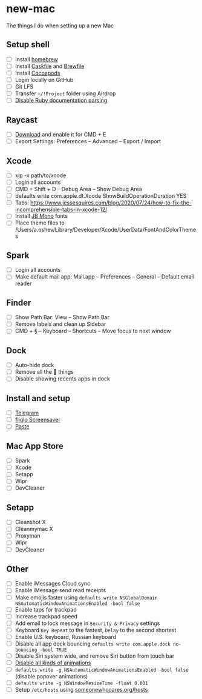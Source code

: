 # new-mac

The things I do when setting up a new Mac

## Setup shell

- [ ] Install [homebrew](https://brew.sh)
- [ ] Install [Caskfile](Caskfile) and [Brewfile](Brewfile)
- [ ] Install [Cocoapods](https://cocoapods.org)
- [ ] Login locally on GitHub
- [ ] Git LFS
- [ ] Transfer `~/!Project` folder using Airdrop
- [ ] [Disable Ruby documentation parsing](http://mts.io/2015/04/19/fix-slow-gem-install/)

## Raycast

- [ ] [Download](https://www.raycast.com) and enable it for CMD + E
- [ ]  Export Settings: Preferences – Advanced – Export / Import

## Xcode

- [ ] xip -x path/to/xcode
- [ ] Login all accounts
- [ ] CMD + Shift + D – Debug Area – Show Debug Area
- [ ] defaults write com.apple.dt.Xcode ShowBuildOperationDuration YES
- [ ] Tabs: https://www.jessesquires.com/blog/2020/07/24/how-to-fix-the-incomprehensible-tabs-in-xcode-12/
- [ ] Install [JB Mono](https://www.jetbrains.com/ru-ru/lp/mono/) fonts
- [ ] Place theme files to /Users/a.oshev/Library/Developer/Xcode/UserData/FontAndColorThemes

## Spark

- [ ] Login all accounts
- [ ] Make default mail app: Mail.app – Preferences – General – Default email reader

## Finder

- [ ] Show Path Bar: View – Show Path Bar
- [ ] Remove labels and clean up Sidebar
- [ ] CMD + § – Keyboard – Shortcuts – Move focus to next window

## Dock

- [ ] Auto-hide dock
- [ ] Remove all the  things
- [ ] Disable showing recents apps in dock

## Install and setup

- [ ] [Telegram](https://itunes.apple.com/us/app/telegram/id747648890?mt=12)
- [ ] [fliqlo Screensaver](https://fliqlo.com)
- [ ] [Paste](https://pasteapp.io)

## Mac App Store

- [ ] Spark
- [ ] Xcode
- [ ] Setapp
- [ ] Wipr
- [ ] DevCleaner

## Setapp

- [ ] Cleanshot X
- [ ] Cleanmymac X
- [ ] Proxyman
- [ ] Wipr
- [ ] DevCleaner

## Other

- [ ] Enable iMessages Cloud sync
- [ ] Enable iMessage send read receipts
- [ ] Make emojis faster using `defaults write NSGlobalDomain NSAutomaticWindowAnimationsEnabled -bool false`
- [ ] Enable taps for trackpad
- [ ] Increase trackpad speed
- [ ] Add email to lock message in `Security & Privacy` settings
- [ ] Keyboard `Key Repeat` to the fastest, `Delay` to the second shortest
- [ ] Enable U.S. keyboard, Russian keyboard
- [ ] Disable all app dock bouncing `defaults write com.apple.dock no-bouncing -bool TRUE`
- [ ] Disable Siri system wide, and remove Siri button from touch bar
- [ ] [Disable all kinds of animations](https://apple.stackexchange.com/questions/14001/how-to-turn-off-all-animations-on-os-x)
- [ ] `defaults write -g NSAutomaticWindowAnimationsEnabled -bool false` (disable popover animations)
- [ ] `defaults write -g NSWindowResizeTime -float 0.001`
- [ ] Setup `/etc/hosts` using [someonewhocares.org/hosts](https://someonewhocares.org/hosts/)

